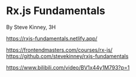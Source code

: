 # Rx.js Fundamentals

By Steve Kinney, 3H

https://rxjs-fundamentals.netlify.app/

https://frontendmasters.com/courses/rx-js/
https://github.com/stevekinney/rxjs-fundamentals

https://www.bilibili.com/video/BV1x44y1M793?p=1
